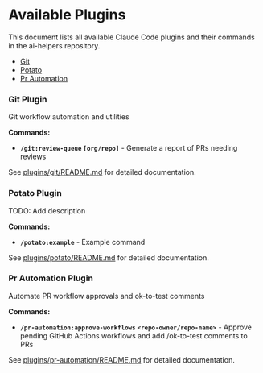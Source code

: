 # Available Plugins

This document lists all available Claude Code plugins and their commands in the ai-helpers repository.

- [Git](#git-plugin)
- [Potato](#potato-plugin)
- [Pr Automation](#pr-automation-plugin)

### Git Plugin

Git workflow automation and utilities

**Commands:**
- **`/git:review-queue` `[org/repo]`** - Generate a report of PRs needing reviews

See [plugins/git/README.md](plugins/git/README.md) for detailed documentation.

### Potato Plugin

TODO: Add description

**Commands:**
- **`/potato:example`** - Example command

See [plugins/potato/README.md](plugins/potato/README.md) for detailed documentation.

### Pr Automation Plugin

Automate PR workflow approvals and ok-to-test comments

**Commands:**
- **`/pr-automation:approve-workflows` `<repo-owner/repo-name>`** - Approve pending GitHub Actions workflows and add /ok-to-test comments to PRs

See [plugins/pr-automation/README.md](plugins/pr-automation/README.md) for detailed documentation.
